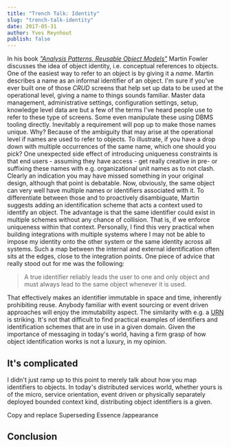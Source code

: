 ```yaml
---
title: "Trench Talk: Identity"
slug: "trench-talk-identity"
date: 2017-05-31
author: Yves Reynhout
publish: false
---
```

In his book [_"Analysis Patterns, Reusable Object Models"_](https://martinfowler.com/books/ap.html) Martin Fowler discusses the idea of object identity, i.e. conceptual references to objects. One of the easiest way to refer to an object is by giving it a _name_. Martin describes a name as an informal identifier of an object. I'm sure if you've ever built one of those _CRUD_ screens that help set up data to be used at the operational level, giving a name to things sounds familiar. Master data management, administrative settings, configuration settings, setup, knowledge level data are but a few of the terms I've heard people use to refer to these type of screens. Some even manipulate these using DBMS tooling directly. Inevitably a requirement will pop up to make those names unique. Why? Because of the ambiguity that may arise at the operational level if names are used to refer to objects. To illustrate, if you have a drop down with multiple occurrences of the same name, which one should you pick? One unexpected side effect of introducing uniqueness constraints is that end users - assuming they have access - get really creative in pre- or suffixing these names with e.g. organizational unit names as to not clash. Clearly an indication you may have missed something in your original design, although that point is debatable.
Now, obviously, the same object can very well have multiple names or identifiers associated with it. To differentiate between those and to proactively disambiguate, Martin suggests adding an identification scheme that acts a context used to identify an object. The advantage is that the same identifier could exist in multiple schemes without any chance of collision. That is, if we enforce uniqueness within that context. Personally, I find this very practical when building integrations with multiple systems where I may not be able to impose my identity onto the other system or the same identity across all systems. Such a map between the internal and external identification often sits at the edges, close to the integration points. One piece of advice that really stood out for me was the following:

> A true identifier reliably leads the user to one and only object and must always lead to the same object whenever it is used.

That effectively makes an identifier immutable in space and time, inherently prohibiting reuse. Anybody familiar with event sourcing or event driven approaches will enjoy the immutability aspect. The similarity with e.g. a [URN](https://tools.ietf.org/html/rfc8141) is striking. It's not that difficult to find practical examples of identifiers and identification schemes that are in use in a given domain. Given the importance of messaging in today's world, having a firm grasp of how object identification works is not a luxury, in my opinion.

It's complicated
----------------

I didn't just ramp up to this point to merely talk about how you map identifiers to objects. In today's distributed services world, whether yours is of the micro, service orientation, event driven or physically separately deployed bounded context kind, distributing object identifiers is a given.



Copy and replace
Superseding
Essence /appearance

Conclusion
----------

